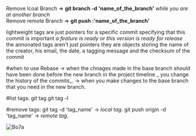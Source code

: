 Remove lcoal Branch => **git branch -d 'name_of_the_branch'** _while you are at another branch_  
Remove remote Branch => **git push  :'name_of_the_branch'** 

lightweight tags are just pointers for a specific commit specifying that this commit is important _a feature is ready or this version is ready for release_ 
the annonated tags aren't just pointers they are objects storing the name of the creator, his email, the date, a tagging message and the checksum of the commit 


#when to use Rebase 
-> when the chnages made in the base branch should have been done before the new branch  in the project timeline  _ you change the history of the commits_.
-> when you make changes to the base branch that you need in the new branch.

#list tags:
git tag
git tag -l

#remove tags:
git tag -d 'tag_name' -> _local tag_.
git push origin -d 'tag_name' -> _remote tag_.

![Bo7a](https://pbs.twimg.com/media/DzJiJtqWkAAmZlM.jpg)
